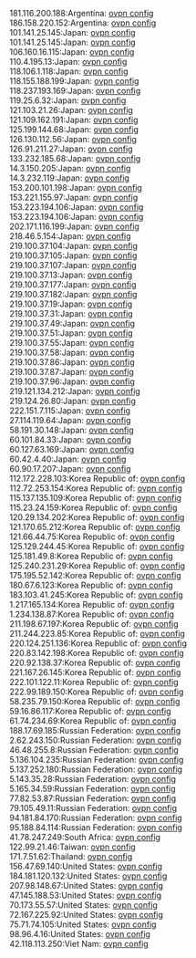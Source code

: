 181.116.200.188:Argentina: [ovpn config](vpn/181_116_200_188.ovpn)  
186.158.220.152:Argentina: [ovpn config](vpn/186_158_220_152.ovpn)  
101.141.25.145:Japan: [ovpn config](vpn/101_141_25_145.ovpn)  
101.141.25.145:Japan: [ovpn config](vpn/101_141_25_145.ovpn)  
106.160.16.115:Japan: [ovpn config](vpn/106_160_16_115.ovpn)  
110.4.195.13:Japan: [ovpn config](vpn/110_4_195_13.ovpn)  
118.106.1.118:Japan: [ovpn config](vpn/118_106_1_118.ovpn)  
118.155.188.199:Japan: [ovpn config](vpn/118_155_188_199.ovpn)  
118.237.193.169:Japan: [ovpn config](vpn/118_237_193_169.ovpn)  
119.25.6.32:Japan: [ovpn config](vpn/119_25_6_32.ovpn)  
121.103.21.26:Japan: [ovpn config](vpn/121_103_21_26.ovpn)  
121.109.162.191:Japan: [ovpn config](vpn/121_109_162_191.ovpn)  
125.199.144.68:Japan: [ovpn config](vpn/125_199_144_68.ovpn)  
126.130.112.56:Japan: [ovpn config](vpn/126_130_112_56.ovpn)  
126.91.211.27:Japan: [ovpn config](vpn/126_91_211_27.ovpn)  
133.232.185.68:Japan: [ovpn config](vpn/133_232_185_68.ovpn)  
14.3.150.205:Japan: [ovpn config](vpn/14_3_150_205.ovpn)  
14.3.232.119:Japan: [ovpn config](vpn/14_3_232_119.ovpn)  
153.200.101.198:Japan: [ovpn config](vpn/153_200_101_198.ovpn)  
153.221.155.97:Japan: [ovpn config](vpn/153_221_155_97.ovpn)  
153.223.194.106:Japan: [ovpn config](vpn/153_223_194_106.ovpn)  
153.223.194.106:Japan: [ovpn config](vpn/153_223_194_106.ovpn)  
202.171.116.199:Japan: [ovpn config](vpn/202_171_116_199.ovpn)  
218.46.5.154:Japan: [ovpn config](vpn/218_46_5_154.ovpn)  
219.100.37.104:Japan: [ovpn config](vpn/219_100_37_104.ovpn)  
219.100.37.105:Japan: [ovpn config](vpn/219_100_37_105.ovpn)  
219.100.37.107:Japan: [ovpn config](vpn/219_100_37_107.ovpn)  
219.100.37.13:Japan: [ovpn config](vpn/219_100_37_13.ovpn)  
219.100.37.177:Japan: [ovpn config](vpn/219_100_37_177.ovpn)  
219.100.37.182:Japan: [ovpn config](vpn/219_100_37_182.ovpn)  
219.100.37.19:Japan: [ovpn config](vpn/219_100_37_19.ovpn)  
219.100.37.31:Japan: [ovpn config](vpn/219_100_37_31.ovpn)  
219.100.37.49:Japan: [ovpn config](vpn/219_100_37_49.ovpn)  
219.100.37.51:Japan: [ovpn config](vpn/219_100_37_51.ovpn)  
219.100.37.55:Japan: [ovpn config](vpn/219_100_37_55.ovpn)  
219.100.37.58:Japan: [ovpn config](vpn/219_100_37_58.ovpn)  
219.100.37.86:Japan: [ovpn config](vpn/219_100_37_86.ovpn)  
219.100.37.87:Japan: [ovpn config](vpn/219_100_37_87.ovpn)  
219.100.37.96:Japan: [ovpn config](vpn/219_100_37_96.ovpn)  
219.121.134.212:Japan: [ovpn config](vpn/219_121_134_212.ovpn)  
219.124.26.80:Japan: [ovpn config](vpn/219_124_26_80.ovpn)  
222.151.7.115:Japan: [ovpn config](vpn/222_151_7_115.ovpn)  
27.114.119.64:Japan: [ovpn config](vpn/27_114_119_64.ovpn)  
58.191.30.148:Japan: [ovpn config](vpn/58_191_30_148.ovpn)  
60.101.84.33:Japan: [ovpn config](vpn/60_101_84_33.ovpn)  
60.127.63.169:Japan: [ovpn config](vpn/60_127_63_169.ovpn)  
60.42.4.40:Japan: [ovpn config](vpn/60_42_4_40.ovpn)  
60.90.17.207:Japan: [ovpn config](vpn/60_90_17_207.ovpn)  
112.172.228.103:Korea Republic of: [ovpn config](vpn/112_172_228_103.ovpn)  
112.72.253.154:Korea Republic of: [ovpn config](vpn/112_72_253_154.ovpn)  
115.137.135.109:Korea Republic of: [ovpn config](vpn/115_137_135_109.ovpn)  
115.23.24.159:Korea Republic of: [ovpn config](vpn/115_23_24_159.ovpn)  
120.29.134.202:Korea Republic of: [ovpn config](vpn/120_29_134_202.ovpn)  
121.170.65.212:Korea Republic of: [ovpn config](vpn/121_170_65_212.ovpn)  
121.66.44.75:Korea Republic of: [ovpn config](vpn/121_66_44_75.ovpn)  
125.129.244.45:Korea Republic of: [ovpn config](vpn/125_129_244_45.ovpn)  
125.181.49.8:Korea Republic of: [ovpn config](vpn/125_181_49_8.ovpn)  
125.240.231.29:Korea Republic of: [ovpn config](vpn/125_240_231_29.ovpn)  
175.195.52.142:Korea Republic of: [ovpn config](vpn/175_195_52_142.ovpn)  
180.67.6.123:Korea Republic of: [ovpn config](vpn/180_67_6_123.ovpn)  
183.103.41.245:Korea Republic of: [ovpn config](vpn/183_103_41_245.ovpn)  
1.217.165.134:Korea Republic of: [ovpn config](vpn/1_217_165_134.ovpn)  
1.234.138.87:Korea Republic of: [ovpn config](vpn/1_234_138_87.ovpn)  
211.198.67.197:Korea Republic of: [ovpn config](vpn/211_198_67_197.ovpn)  
211.244.223.85:Korea Republic of: [ovpn config](vpn/211_244_223_85.ovpn)  
220.124.251.136:Korea Republic of: [ovpn config](vpn/220_124_251_136.ovpn)  
220.83.142.198:Korea Republic of: [ovpn config](vpn/220_83_142_198.ovpn)  
220.92.138.37:Korea Republic of: [ovpn config](vpn/220_92_138_37.ovpn)  
221.167.26.145:Korea Republic of: [ovpn config](vpn/221_167_26_145.ovpn)  
222.101.122.11:Korea Republic of: [ovpn config](vpn/222_101_122_11.ovpn)  
222.99.189.150:Korea Republic of: [ovpn config](vpn/222_99_189_150.ovpn)  
58.235.79.150:Korea Republic of: [ovpn config](vpn/58_235_79_150.ovpn)  
59.16.86.117:Korea Republic of: [ovpn config](vpn/59_16_86_117.ovpn)  
61.74.234.69:Korea Republic of: [ovpn config](vpn/61_74_234_69.ovpn)  
188.17.69.185:Russian Federation: [ovpn config](vpn/188_17_69_185.ovpn)  
2.62.243.150:Russian Federation: [ovpn config](vpn/2_62_243_150.ovpn)  
46.48.255.8:Russian Federation: [ovpn config](vpn/46_48_255_8.ovpn)  
5.136.104.235:Russian Federation: [ovpn config](vpn/5_136_104_235.ovpn)  
5.137.252.180:Russian Federation: [ovpn config](vpn/5_137_252_180.ovpn)  
5.143.35.28:Russian Federation: [ovpn config](vpn/5_143_35_28.ovpn)  
5.165.34.59:Russian Federation: [ovpn config](vpn/5_165_34_59.ovpn)  
77.82.53.87:Russian Federation: [ovpn config](vpn/77_82_53_87.ovpn)  
79.105.49.11:Russian Federation: [ovpn config](vpn/79_105_49_11.ovpn)  
94.181.84.170:Russian Federation: [ovpn config](vpn/94_181_84_170.ovpn)  
95.188.84.114:Russian Federation: [ovpn config](vpn/95_188_84_114.ovpn)  
41.78.247.249:South Africa: [ovpn config](vpn/41_78_247_249.ovpn)  
122.99.21.46:Taiwan: [ovpn config](vpn/122_99_21_46.ovpn)  
171.7.51.62:Thailand: [ovpn config](vpn/171_7_51_62.ovpn)  
156.47.69.140:United States: [ovpn config](vpn/156_47_69_140.ovpn)  
184.181.120.132:United States: [ovpn config](vpn/184_181_120_132.ovpn)  
207.98.148.67:United States: [ovpn config](vpn/207_98_148_67.ovpn)  
47.145.188.53:United States: [ovpn config](vpn/47_145_188_53.ovpn)  
70.173.55.57:United States: [ovpn config](vpn/70_173_55_57.ovpn)  
72.167.225.92:United States: [ovpn config](vpn/72_167_225_92.ovpn)  
75.71.74.105:United States: [ovpn config](vpn/75_71_74_105.ovpn)  
98.96.4.16:United States: [ovpn config](vpn/98_96_4_16.ovpn)  
42.118.113.250:Viet Nam: [ovpn config](vpn/42_118_113_250.ovpn)  
